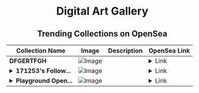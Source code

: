 <div align="center">

# Digital Art Gallery

## Trending Collections on OpenSea

| Collection Name                       | Image                                                                                     | Description                       | OpenSea Link                                                                                          |
|---------------------------------------|-------------------------------------------------------------------------------------------|-----------------------------------|--------------------------------------------------------------------------------------------------------|
| **DFGERTFGH** | ![Image](https://i.seadn.io/s/raw/files/73ca1715149399cd3b55e85809439416.webp?w=500&auto=format?w=200&auto=format) |  | <details><summary>Link</summary>[DFGERTFGH](https://opensea.io/collection/dfgertfgh-4)</details> |
| **<details><summary>171253's Follow...</summary>171253's Follower</details>** | ![Image](https://i.seadn.io/s/raw/files/19f9f090920392cc3650cbdf4361755b.png?w=500&auto=format?w=200&auto=format) |  | <details><summary>Link</summary>[171253's Follower](https://opensea.io/collection/171253-s-follower)</details> |
| **<details><summary>Playground Open...</summary>Playground Open Ticketing Ecosystem Event 12450</details>** | ![Image](https://i.seadn.io/s/raw/files/ad4b567b5e819f5eb9dc8588aeb6896f.png?w=500&auto=format?w=200&auto=format) |  | <details><summary>Link</summary>[Playground Open Ticketing Ecosystem Event 12450](https://opensea.io/collection/playground-open-ticketing-ecosystem-event-12450)</details> |

</div>